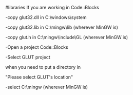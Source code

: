 #libraries
If you are working in Code::Blocks

-copy glut32.dll in C:\windows\system

-copy glut32.lib in C:\mingw\lib  (wherever MinGW is) 

-copy glut.h in C:\mingw\include\GL  (wherever MinGW is) 

-Open a project Code::Blocks

-Select GLUT project

when you need to put a directory in

"Please select GLUT's location"

-select C:\mingw  (wherever MinGW is)  
